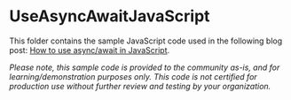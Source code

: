 # UseAsyncAwaitJavaScript

This folder contains the sample JavaScript code used in the following blog post: [How to use async/await in JavaScript](https://www.erickmccollum.com/2021/04/20/use-async-await-javascript.html).

*Please note, this sample code is provided to the community as-is, and for learning/demonstration purposes only. This code is not certified for production use without further review and testing by your organization.*